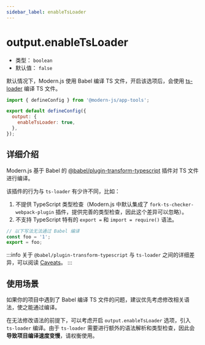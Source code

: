 ```yaml
---
sidebar_label: enableTsLoader
---
```


# output.enableTsLoader



- 类型： `boolean`
- 默认值： `false`

默认情况下，Modern.js 使用 Babel 编译 TS 文件，开启该选项后，会使用 [ts-loader](https://github.com/TypeStrong/ts-loader) 编译 TS 文件。

```js title="modern.config.js"
import { defineConfig } from '@modern-js/app-tools';

export default defineConfig({
  output: {
    enableTsLoader: true,
  },
});
```

## 详细介绍

Modern.js 基于 Babel 的 [@babel/plugin-transform-typescript](https://babeljs.io/docs/en/babel-plugin-transform-typescript) 插件对 TS 文件进行编译。

该插件的行为与 `ts-loader` 有少许不同，比如：

1. 不提供 TypeScript 类型检查（Modern.js 中默认集成了 `fork-ts-checker-webpack-plugin` 插件，提供完善的类型检查，因此这个差异可以忽略）。
2. 不支持 TypeScript 特有的 `export =` 和 `import = require()` 语法。

```js
// 以下写法无法通过 Babel 编译
const foo = '1';
export = foo;
```

:::info
关于 `@babel/plugin-transform-typescript` 与 `ts-loader` 之间的详细差异，可以阅读 [Caveats](https://babeljs.io/docs/en/babel-plugin-transform-typescript#caveats)。
:::

## 使用场景

如果你的项目中遇到了 Babel 编译 TS 文件的问题，建议优先考虑修改相关语法，使之能通过编译。

在无法修改语法的前提下，可以考虑开启 `output.enableTsLoader` 选项，引入 `ts-loader` 编译。由于 `ts-loader` 需要进行额外的语法解析和类型检查，因此会**导致项目编译速度变慢**，请权衡使用。
